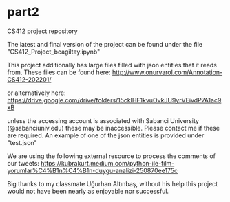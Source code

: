 # part2
 CS412 project repository

The latest and final version of the project can be found under the file "CS412_Project_bcagiltay.ipynb"

This project additionally has large files filled with json entities that it reads from. These files can be found here:
http://www.onurvarol.com/Annotation-CS412-202201/

or alternatively here:
https://drive.google.com/drive/folders/15cklHF1kvuOvkJU9yrVEivdP7A1ac9xB

unless the accessing account is associated with Sabanci University (@sabanciuniv.edu) these may be inaccessible. Please contact me if these are required.
An example of one of the json entities is provided under "test.json"

We are using the following external resource to process the comments of our tweets:
https://kubrakurt.medium.com/python-ile-film-yorumlar%C4%B1n%C4%B1n-duygu-analizi-250870ee175c

Big thanks to my classmate Uğurhan Altınbaş, without his help this project would not have been nearly as enjoyable nor successful.